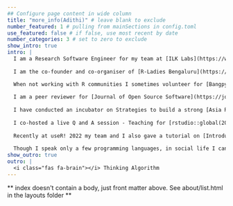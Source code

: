 ```yaml
---
## Configure page content in wide column
title: "more_info(Adithi)" # leave blank to exclude
number_featured: 1 # pulling from mainSections in config.toml
use_featured: false # if false, use most recent by date
number_categories: 3 # set to zero to exclude
show_intro: true
intro: |
  I am a Research Software Engineer for my team at [ILK Labs](https://www.ilklabs.com/). My work involves building analysing data to understand environmental issues. I have become a data enthusiast lately. Since I have heavily benefited from the community my other focus areas are community outreach and open science. 
  
  I am the co-founder and co-organiser of [R-Ladies Bengaluru](https://twitter.com/RLadiesBLR), and also participate in book clubs organised by [R4DS book club](https://twitter.com/R4DScommunity). I was a part of the Global organising team for Sponsorship, Program and Content and Code of Conduct Response team for the [useR! 2021](https://user2021.r-project.org/about/global-team/) and for [user! 2022](https://user2022.r-project.org/about/organizers/) as well.    

  When not working with R communities I sometimes volunteer for [Bangpypers](https://bangalore.pythonindia.org/) (Bangalore Python users' group) to find speakers. 
  
  I am a peer reviewer for [Journal of Open Source Software](https://joss.theoj.org/papers/reviewed_by/@adithirgis) and [rOpenSci](https://github.com/ropensci/software-review/issues/418#issuecomment-995521139).
  
  I have conducted an incubator on Strategies to build a strong [Asia R community at useR! 2021](https://twitter.com/janani137/status/1412621919392874499), [Janani Ravi](https://jravilab.github.io/) and I are working towards it, please contact us at [adithiru095@gmail.com]() to join or know more. [AisaR](https://github.com/AsiaR-community) is now active! 
  
  I co-hosted a live Q and A session - Teaching for [rstudio::global(2021)](https://www.rstudio.com/resources/rstudioglobal-2021/?category_ids=1753-teaching) and was the chair for Keynote at [useR! 2021](https://user2021.r-project.org/join/).
  
  Recently at useR! 2022 my team and I also gave a tutorial on [Introduction to spatial data analysis in R](https://user2022.r-project.org/program/tutorials/#introduction-to-spatial-data-analysis-in-r). The video can be found [here.](https://www.youtube.com/watch?v=O-PhVnFVFyc)
  
  Though I speak only a few programming languages, in social life I can speak English, Hindi, Kannada, Tulu, Tamil, Telugu and I can understand Marathi.
show_outro: true
outro: |
  <i class="fas fa-brain"></i> Thinking Algorithm 
---
```


** index doesn't contain a body, just front matter above.
See about/list.html in the layouts folder **